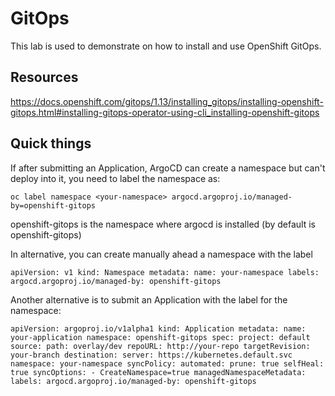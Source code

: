 # GitOps

This lab is used to demonstrate on how to install and use OpenShift GitOps.

## Resources

https://docs.openshift.com/gitops/1.13/installing_gitops/installing-openshift-gitops.html#installing-gitops-operator-using-cli_installing-openshift-gitops

## Quick things

If after submitting an Application, ArgoCD can create a namespace but can't deploy into it, you need to label the namespace as:

`oc label namespace <your-namespace> argocd.argoproj.io/managed-by=openshift-gitops`

openshift-gitops is the namespace where argocd is installed (by default is openshift-gitops)

In alternative, you can create manually ahead a namespace with the label

`apiVersion: v1
kind: Namespace
metadata:
  name: your-namespace
  labels:
    argocd.argoproj.io/managed-by: openshift-gitops`

Another alternative is to submit an Application with the label for the namespace:

`apiVersion: argoproj.io/v1alpha1
kind: Application
metadata:
  name: your-application
  namespace: openshift-gitops
spec:
  project: default
  source:
    path: overlay/dev
    repoURL: http://your-repo
    targetRevision: your-branch
  destination:
    server: https://kubernetes.default.svc
    namespace: your-namespace
  syncPolicy:
    automated:
      prune: true
      selfHeal: true
    syncOptions:
      - CreateNamespace=true
    managedNamespaceMetadata:
      labels:
        argocd.argoproj.io/managed-by: openshift-gitops`
